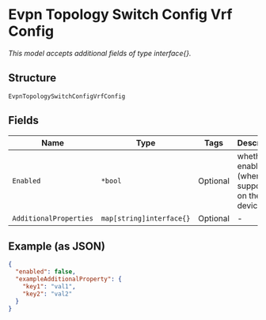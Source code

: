 
# Evpn Topology Switch Config Vrf Config

*This model accepts additional fields of type interface{}.*

## Structure

`EvpnTopologySwitchConfigVrfConfig`

## Fields

| Name | Type | Tags | Description |
|  --- | --- | --- | --- |
| `Enabled` | `*bool` | Optional | whether to enable VRF (when supported on the device) |
| `AdditionalProperties` | `map[string]interface{}` | Optional | - |

## Example (as JSON)

```json
{
  "enabled": false,
  "exampleAdditionalProperty": {
    "key1": "val1",
    "key2": "val2"
  }
}
```

